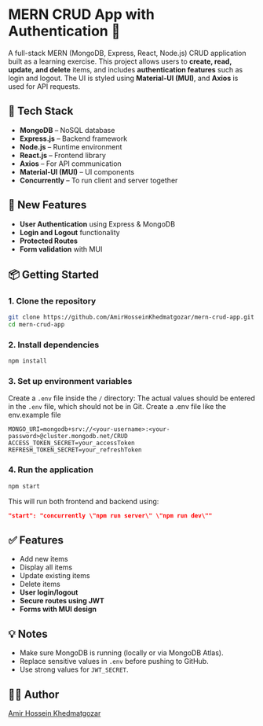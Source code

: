 # MERN CRUD App with Authentication 🔐

A full-stack MERN (MongoDB, Express, React, Node.js) CRUD application built as a learning exercise. This project allows users to **create, read, update, and delete** items, and includes **authentication features** such as login and logout. The UI is styled using **Material-UI (MUI)**, and **Axios** is used for API requests.

## 🚀 Tech Stack

- **MongoDB** – NoSQL database
- **Express.js** – Backend framework
- **Node.js** – Runtime environment
- **React.js** – Frontend library
- **Axios** – For API communication
- **Material-UI (MUI)** – UI components
- **Concurrently** – To run client and server together

## 🔐 New Features

- **User Authentication** using Express & MongoDB
- **Login and Logout** functionality
- **Protected Routes**
- **Form validation** with MUI

## 📦 Getting Started

### 1. Clone the repository

```bash
git clone https://github.com/AmirHosseinKhedmatgozar/mern-crud-app.git
cd mern-crud-app
```

### 2. Install dependencies

```bash
npm install
```

### 3. Set up environment variables

Create a `.env` file inside the `/` directory:
The actual values ​​should be entered in the `.env` file, which should not be in Git.
Create a .env file like the env.example file

```env
MONGO_URI=mongodb+srv://<your-username>:<your-password>@cluster.mongodb.net/CRUD
ACCESS_TOKEN_SECRET=your_accessToken
REFRESH_TOKEN_SECRET=your_refreshToken
```

### 4. Run the application

```bash
npm start
```

This will run both frontend and backend using:

```json
"start": "concurrently \"npm run server\" \"npm run dev\""
```

## ✅ Features

- Add new items
- Display all items
- Update existing items
- Delete items
- **User login/logout**
- **Secure routes using JWT**
- **Forms with MUI design**

## 💡 Notes

- Make sure MongoDB is running (locally or via MongoDB Atlas).
- Replace sensitive values in `.env` before pushing to GitHub.
- Use strong values for `JWT_SECRET`.

## 🧑‍💻 Author

[Amir Hossein Khedmatgozar](https://github.com/AmirHosseinKhedmatgozar)
